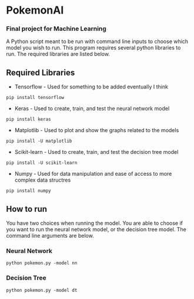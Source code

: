 # PokemonAI
### Final project for Machine Learning
A Python script meant to be run with command line inputs to choose which model you wish to run.
This program requires several python libraries to run. The required libraries are listed below.

## Required Libraries
* Tensorflow - Used for something to be added eventually I think
```
pip install tensorflow
```
* Keras - Used to create, train, and test the neural network model
```
pip install keras
```
* Matplotlib - Used to plot and show the graphs related to the models
```
pip install -U matplotlib
```
* Scikit-learn - Used to create, train, and test the decision tree model
```
pip install -U scikit-learn
```
* Numpy - Used for data manipulation and ease of access to more complex data structres
```
pip install numpy
```
## How to run
You have two choices when running the model. You are able to choose if you want to run
the neural network model, or the decision tree model. The command line arguments are below.

### Neural Network
```
python pokemon.py -model nn
```
### Decision Tree
```
python pokemon.py -model dt
```
